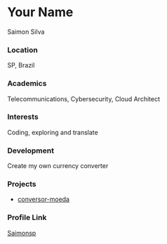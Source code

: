 # Your Name
Saimon Silva

### Location

SP, Brazil

### Academics

Telecommunications, Cybersecurity, Cloud Architect

### Interests

Coding, exploring and translate

### Development

Create my own currency converter
### Projects

- [conversor-moeda](https://github.com/saimonsp/conversor-moeda)

### Profile Link

[Saimonsp](https://github.com/saimonsp)
